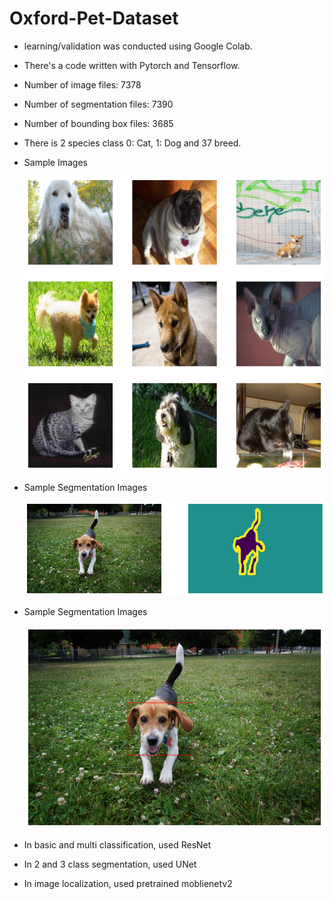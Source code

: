 # Oxford-Pet-Dataset
  - learning/validation was conducted using Google Colab.
  - There's a code written with Pytorch and Tensorflow.
  - Number of image files: 7378
  - Number of segmentation files: 7390
  - Number of bounding box files: 3685
  - There is 2 species class 0: Cat, 1: Dog and 37 breed.
  - Sample Images
  
    <img src='https://github.com/chang-heekim/Oxford-Pet-Dataset/blob/main/images/oxford_image.png'>

  - Sample Segmentation Images
    
    <img src='https://github.com/chang-heekim/Oxford-Pet-Dataset/blob/main/images/segmentation.png'>
    
  - Sample Segmentation Images
    
    <img src='https://github.com/chang-heekim/Oxford-Pet-Dataset/blob/main/images/location.png'>
    
  - In basic and multi classification, used ResNet
  - In 2 and 3 class segmentation, used UNet
  - In image localization, used pretrained moblienetv2

  

